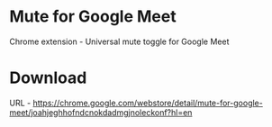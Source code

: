 # Mute for Google Meet
Chrome extension - Universal mute toggle for Google Meet 

# Download

URL - https://chrome.google.com/webstore/detail/mute-for-google-meet/joahjeghhofndcnokdadmgjnoleckonf?hl=en
